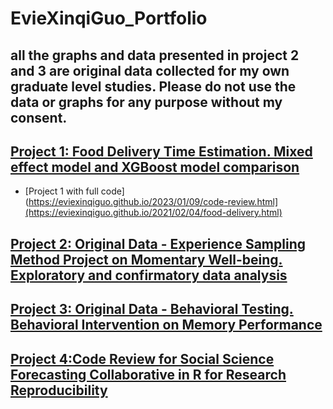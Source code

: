 # EvieXinqiGuo_Portfolio

## all the graphs and data presented in project 2 and 3 are original data collected for my own graduate level studies. Please do not use the data or graphs for any purpose without my consent. 

## [Project 1: Food Delivery Time Estimation. Mixed effect model and XGBoost model comparison](https://github.com/EvieXinqiGuo/EvieXinqiGuo_Portfolio/blob/main/Food%20Delivery%20Time%20Expectation/readme.md)
- [Project 1 with full code](https://eviexinqiguo.github.io/2023/01/09/code-review.html](https://eviexinqiguo.github.io/2021/02/04/food-delivery.html)


## [Project 2: Original Data - Experience Sampling Method Project on Momentary Well-being. Exploratory and confirmatory data analysis](https://github.com/EvieXinqiGuo/EvieXinqiGuo_Portfolio/tree/main/Experience%20Sampling%20Project)

## [Project 3: Original Data - Behavioral Testing. Behavioral Intervention on Memory Performance](https://github.com/EvieXinqiGuo/EvieXinqiGuo_Portfolio/blob/main/BehavioralInterventionOnMemory.Rmd)

## [Project 4:Code Review for Social Science Forecasting Collaborative in R for Research Reproducibility](https://eviexinqiguo.github.io/2023/01/09/code-review.html)
